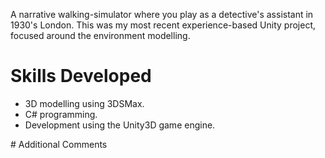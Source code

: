 A narrative walking-simulator where you play as a detective's assistant in 1930's London. This was my most recent experience-based Unity project, focused around the environment modelling.

# Skills Developed

- 3D modelling using 3DSMax.
- C# programming.
- Development using the Unity3D game engine.

# Additional Comments

